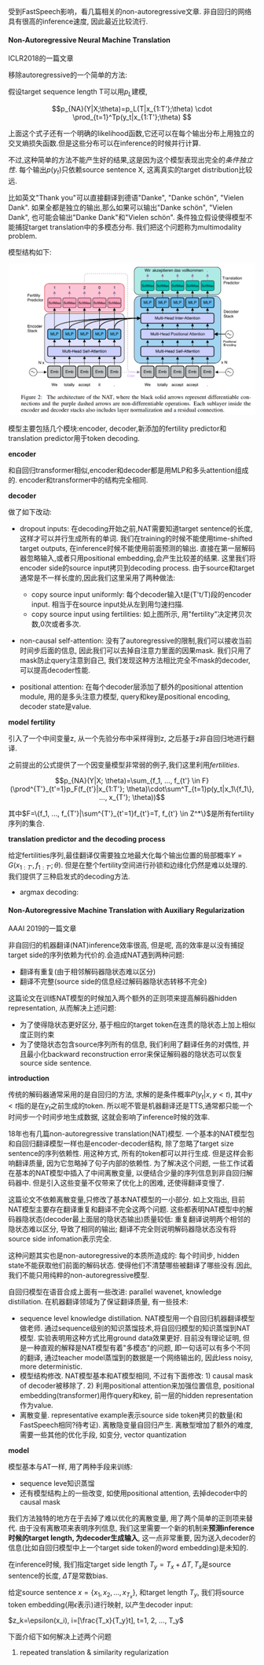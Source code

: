 受到FastSpeech影响，看几篇相关的non-autoregressive文章. 非自回归的网络具有很高的inference速度, 因此最近比较流行.


#### Non-Autoregressive Neural Machine Translation

ICLR2018的一篇文章

移除autoregressive的一个简单的方法:

假设target sequence length T可以用$p_L$建模,

$$p_{NA}(Y|X;\theta)=p_L(T|x_{1:T'};\theta) \cdot \prod_{t=1}^Tp(y_t|x_{1:T'};\theta) $$

上面这个式子还有一个明确的likelihood函数,它还可以在每个输出分布上用独立的交叉熵损失函数.但是这些分布可以在inference的时候并行计算.

不过,这种简单的方法不能产生好的结果,这是因为这个模型表现出完全的*条件独立性*. 每个输出$p(y_t)$只依赖source sentence X, 这离真实的target distribution比较远. 

比如英文"Thank you"可以直接翻译到德语"Danke", "Danke schön", "Vielen Dank". 如果全都是独立的输出,那么如果可以输出"Danke schön", "Vielen Dank", 也可能会输出"Danke Dank"和"Vielen schön". 条件独立假设使得模型不能捕捉target translation中的多模态分布. 我们把这个问题称为multimodality problem.


模型结构如下:

![](/papers/nlps/1.png)

模型主要包括几个模块:encoder, decoder,新添加的fertility predictor和translation predictor用于token decoding.

**encoder**

和自回归transformer相似,encoder和decoder都是用MLP和多头attention组成的. encoder和transformer中的结构完全相同.

**decoder**

做了如下改动:

- dropout inputs: 在decoding开始之前,NAT需要知道target sentence的长度, 这样才可以并行生成所有的单词. 我们在training的时候不能使用time-shifted target outputs, 在inference时候不能使用前面预测的输出. 直接在第一层解码器忽略输入,或者只用positional embedding,会产生比较差的结果. 这里我们将encoder side的source input拷贝到decoding process. 由于source和target通常是不一样长度的,因此我们这里采用了两种做法:
    - copy source input uniformly: 每个decoder输入t是(T't/T)段的encoder input. 相当于在source input处从左到用匀速扫描.
    - copy source input using fertilities: 如上图所示, 用"fertility"决定拷贝次数,0次或者多次.

- non-causal self-attention: 没有了autoregressive的限制,我们可以接收当前时间步后面的信息, 因此我们可以去掉自注意力里面的因果mask. 我们只用了mask防止query注意到自己, 我们发现这种方法相比完全不mask的decoder,可以提高decoder性能.
- positional attention: 在每个decoder层添加了额外的positional attention module, 用的是多头注意力模型, query和key是positional encoding, decoder state是value.

**model fertility**

引入了一个中间变量z, 从一个先验分布中采样得到z, 之后基于z非自回归地进行翻译. 

之前提出的公式提供了一个因变量模型非常弱的例子,我们这里利用*fertilities*. 

$$p_{NA}(Y|X; \theta)=\sum_{f_1, ..., f_{t'} \in F}(\prod^{T'}_{t'=1}p_F(f_{t'}|x_{1:T'}; \theta)\cdot\sum^T_{t=1}p(y_t|x_1\{f_1\}, ..., x_{T'}; \theta))$$

其中$F=\{f_1, ..., f_{T'}|\sum^{T'}_{t'=1}f_{t'}=T, f_{t'} \in Z^*\}$是所有fertility序列的集合.

**translation predictor and the decoding process**

给定fertilities序列,最佳翻译仅需要独立地最大化每个输出位置的局部概率$Y=G(x_{1:T'}, f_{1:T'};\theta)$. 但是在整个fertility空间进行孙锁和边缘化仍然是难以处理的. 我们提供了三种启发式的decoding方法.

- argmax decoding: 



#### Non-Autoregressive Machine Translation with Auxiliary Regularization

AAAI 2019的一篇文章

非自回归的机器翻译(NAT)inference效率很高, 但是呢, 高的效率是以没有捕捉target side的序列依赖为代价的.会造成NAT遇到两种问题:
- 翻译有重复(由于相邻解码器隐状态难以区分)
- 翻译不完整(source side的信息经过解码器隐状态转移不完全)

这篇论文在训练NAT模型的时候加入两个额外的正则项来提高解码器hidden representation, 从而解决上述问题:
- 为了使得隐状态更好区分, 基于相应的target token在连贯的隐状态上加上相似度正则约束
- 为了使隐状态包含source序列所有的信息, 我们利用了翻译任务的对偶性, 并且最小化backward reconstruction error来保证解码器的隐状态可以恢复source side sentence. 

**introduction**

传统的解码器通常采用的是自回归的方法, 求解的是条件概率$P(y_t|x, y\lt t)$, 其中$y \lt t$指的是在$y_t$之前生成的token. 所以呢不管是机器翻译还是TTS,通常都只能一个时间步一个时间步地生成数据, 这就会影响了inference时候的效率.


18年也有几篇non-autoregressive translation(NAT)模型. 一个基本的NAT模型包和自回归翻译模型一样也是encoder-decoder结构, 除了忽略了target size sentence的序列依赖性. 用这种方式, 所有的token都可以并行生成. 但是这样会影响翻译质量, 因为它忽略掉了句子内部的依赖性. 为了解决这个问题, 一些工作试着在基本的NAT模型中插入了中间离散变量, 以便结合少量的序列信息到非自回归解码器中. 但是引入这些变量不仅带来了优化上的困难, 还使得翻译变慢了.


这篇论文不依赖离散变量,只修改了基本NAT模型的一小部分. 如上文指出, 目前NAT模型主要存在翻译重复和翻译不完全这两个问题. 这些都表明NAT模型中的解码器隐状态(decoder最上面层的隐状态输出)质量较低: 重复翻译说明两个相邻的隐状态难以区分, 导致了相同的输出; 翻译不完全则说明解码器隐状态没有将source side infomation表示完全.

这种问题其实也是non-autoregressive的本质所造成的: 每个时间步, hidden state不能获取他们前面的解码状态. 使得他们不清楚哪些被翻译了哪些没有.因此,我们不能只用纯粹的non-autoregressive模型. 

自回归模型在语音合成上面有一些改进: parallel wavenet, knowledge distillation. 在机器翻译领域为了保证翻译质量, 有一些技术:
- sequence level knowledge distillation. NAT模型用一个自回归机器翻译模型做老师. 通过sequence级别的知识蒸馏技术,将自回归模型的知识蒸馏到NAT模型. 实验表明用这种方式比用ground data效果更好. 目前没有理论证明, 但是一种直观的解释是NAT模型有着"多模态"的问题, 即一句话可以有多个不同的翻译, 通过teacher model蒸馏到的数据是一个网络输出的, 因此less noisy, more deterministic. 
- 模型结构修改. NAT模型基本和AT模型相同, 不过有下面修改: 1) causal mask of decoder被移除了. 2) 利用positional attention来加强位置信息, positional embedding(transformer)用作query和key, 前一层的hidden representation作为value.
- 离散变量. representative example表示source side token拷贝的数量(和FastSpeech相同?待考证). 离散隐变量自回归产生. 离散型增加了额外的难度, 需要一些其他的优化手段, 如变分, vector quantization

**model**

模型基本与AT一样, 用了两种手段来训练:
- sequence leve知识蒸馏
- 还有模型结构上的一些改变, 如使用positional attention, 去掉decoder中的causal mask

我们方法独特的地方在于去掉了难以优化的离散变量, 用了两个简单的正则项来替代. 由于没有离散项来表明序列信息, 我们这里需要一个新的机制来**预测inference时候的target length, 为decoder生成输入**, 这一点非常重要, 因为送入decoder的信息(比如自回归模型中上一个target side token的word embedding)是未知的.


在inference时候, 我们指定target side length $T_y=T_x+\Delta T, T_x$是source sentence的长度, $\Delta T$是常数bias.


给定source sentence $x = \{x_1, x_2, ..., x_{T_x}\}$, 和target length $T_y$, 我们将source token embedding(用$\epsilon$表示)进行映射, 以产生decoder input:

$z_k=\epsilon(x_i), i=[\frac{T_x}{T_y}t], t=1, 2, ..., T_y$


下面介绍下如何解决上述两个问题

1. repeated translation & similarity regularization

